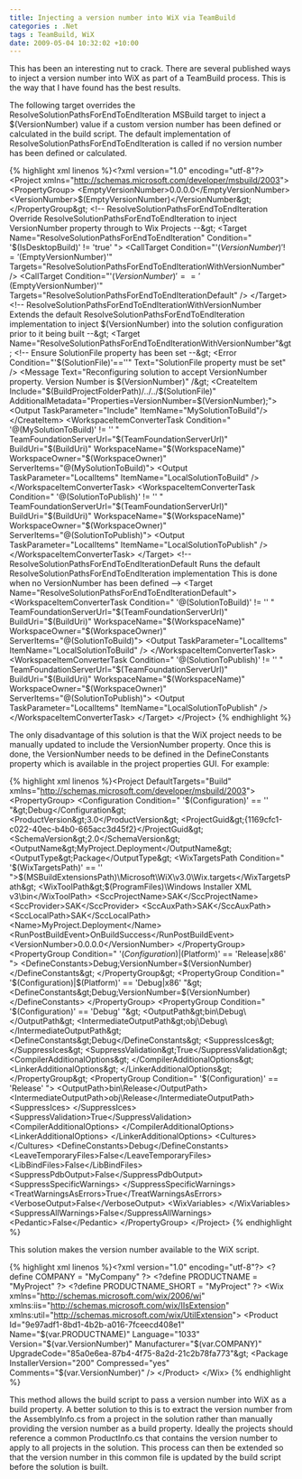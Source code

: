 ```yaml
---
title: Injecting a version number into WiX via TeamBuild
categories : .Net
tags : TeamBuild, WiX
date: 2009-05-04 10:32:02 +10:00
---
```


This has been an interesting nut to crack. There are several published ways to inject a version number into WiX as part of a TeamBuild process. This is the way that I have found has the best results.

The following target overrides the ResolveSolutionPathsForEndToEndIteration MSBuild target to inject a $(VersionNumber) value if a custom version number has been defined or calculated in the build script. The default implementation of ResolveSolutionPathsForEndToEndIteration is called if no version number has been defined or calculated.

{% highlight xml linenos %}<?xml version="1.0" encoding="utf-8"?&gt; <Project xmlns="http://schemas.microsoft.com/developer/msbuild/2003"&gt; <PropertyGroup&gt; <EmptyVersionNumber&gt;0.0.0.0</EmptyVersionNumber&gt; <VersionNumber&gt;$(EmptyVersionNumber)</VersionNumber&gt; </PropertyGroup&gt; <!-- ResolveSolutionPathsForEndToEndIteration Override ResolveSolutionPathsForEndToEndIteration to inject VersionNumber property through to Wix Projects --&gt; <Target Name="ResolveSolutionPathsForEndToEndIteration" Condition=" '$(IsDesktopBuild)' != 'true' "&gt; <CallTarget Condition="'$(VersionNumber)' != '$(EmptyVersionNumber)'" Targets="ResolveSolutionPathsForEndToEndIterationWithVersionNumber" /&gt; <CallTarget Condition="'$(VersionNumber)' == '$(EmptyVersionNumber)'" Targets="ResolveSolutionPathsForEndToEndIterationDefault" /&gt; </Target&gt; <!-- ResolveSolutionPathsForEndToEndIterationWithVersionNumber Extends the default ResolveSolutionPathsForEndToEndIteration implementation to inject $(VersionNumber) into the solution configuration prior to it being built --&gt; <Target Name="ResolveSolutionPathsForEndToEndIterationWithVersionNumber"&gt; <!-- Ensure SolutionFile property has been set --&gt; <Error Condition="'$(SolutionFile)'==''" Text="SolutionFile property must be set" /&gt; <Message Text="Reconfiguring solution to accept VersionNumber property. Version Number is $(VersionNumber)" /&gt; <CreateItem Include="$(BuildProjectFolderPath)/../../$(SolutionFile)" AdditionalMetadata="Properties=VersionNumber=$(VersionNumber);"&gt; <Output TaskParameter="Include" ItemName="MySolutionToBuild"/&gt; </CreateItem&gt; <WorkspaceItemConverterTask Condition=" '@(MySolutionToBuild)' != '' " TeamFoundationServerUrl="$(TeamFoundationServerUrl)" BuildUri="$(BuildUri)" WorkspaceName="$(WorkspaceName)" WorkspaceOwner="$(WorkspaceOwner)" ServerItems="@(MySolutionToBuild)"&gt; <Output TaskParameter="LocalItems" ItemName="LocalSolutionToBuild" /&gt; </WorkspaceItemConverterTask&gt; <WorkspaceItemConverterTask Condition=" '@(SolutionToPublish)' != '' " TeamFoundationServerUrl="$(TeamFoundationServerUrl)" BuildUri="$(BuildUri)" WorkspaceName="$(WorkspaceName)" WorkspaceOwner="$(WorkspaceOwner)" ServerItems="@(SolutionToPublish)"&gt; <Output TaskParameter="LocalItems" ItemName="LocalSolutionToPublish" /&gt; </WorkspaceItemConverterTask&gt; </Target&gt; <!-- ResolveSolutionPathsForEndToEndIterationDefault Runs the default ResolveSolutionPathsForEndToEndIteration implementation This is done when no VersionNumber has been defined --&gt; <Target Name="ResolveSolutionPathsForEndToEndIterationDefault"&gt; <WorkspaceItemConverterTask Condition=" '@(SolutionToBuild)' != '' " TeamFoundationServerUrl="$(TeamFoundationServerUrl)" BuildUri="$(BuildUri)" WorkspaceName="$(WorkspaceName)" WorkspaceOwner="$(WorkspaceOwner)" ServerItems="@(SolutionToBuild)"&gt; <Output TaskParameter="LocalItems" ItemName="LocalSolutionToBuild" /&gt; </WorkspaceItemConverterTask&gt; <WorkspaceItemConverterTask Condition=" '@(SolutionToPublish)' != '' " TeamFoundationServerUrl="$(TeamFoundationServerUrl)" BuildUri="$(BuildUri)" WorkspaceName="$(WorkspaceName)" WorkspaceOwner="$(WorkspaceOwner)" ServerItems="@(SolutionToPublish)"&gt; <Output TaskParameter="LocalItems" ItemName="LocalSolutionToPublish" /&gt; </WorkspaceItemConverterTask&gt; </Target&gt; </Project&gt; {% endhighlight %}

The only disadvantage of this solution is that the WiX project needs to be manually updated to include the VersionNumber property. Once this is done, the VersionNumber needs to be defined in the DefineConstants property which is available in the project properties GUI. For example:

{% highlight xml linenos %}<Project DefaultTargets="Build" xmlns="http://schemas.microsoft.com/developer/msbuild/2003"&gt; <PropertyGroup&gt; <Configuration Condition=" '$(Configuration)' == '' "&gt;Debug</Configuration&gt; <ProductVersion&gt;3.0</ProductVersion&gt; <ProjectGuid&gt;{1169cfc1-c022-40ec-b4b0-665acc3d45f2}</ProjectGuid&gt; <SchemaVersion&gt;2.0</SchemaVersion&gt; <OutputName&gt;MyProject.Deployment</OutputName&gt; <OutputType&gt;Package</OutputType&gt; <WixTargetsPath Condition=" '$(WixTargetsPath)' == '' "&gt;$(MSBuildExtensionsPath)\Microsoft\WiX\v3.0\Wix.targets</WixTargetsPath&gt; <WixToolPath&gt;$(ProgramFiles)\Windows Installer XML v3\bin\</WixToolPath&gt; <SccProjectName&gt;SAK</SccProjectName&gt; <SccProvider&gt;SAK</SccProvider&gt; <SccAuxPath&gt;SAK</SccAuxPath&gt; <SccLocalPath&gt;SAK</SccLocalPath&gt; <Name&gt;MyProject.Deployment</Name&gt; <RunPostBuildEvent&gt;OnBuildSuccess</RunPostBuildEvent&gt; <VersionNumber&gt;0.0.0.0</VersionNumber&gt; </PropertyGroup&gt; <PropertyGroup Condition=" '$(Configuration)|$(Platform)' == 'Release|x86' "&gt; <DefineConstants&gt;Debug;VersionNumber=$(VersionNumber)</DefineConstants&gt; </PropertyGroup&gt; <PropertyGroup Condition=" '$(Configuration)|$(Platform)' == 'Debug|x86' "&gt; <DefineConstants&gt;Debug;VersionNumber=$(VersionNumber)</DefineConstants&gt; </PropertyGroup&gt; <PropertyGroup Condition=" '$(Configuration)' == 'Debug' "&gt; <OutputPath&gt;bin\Debug\</OutputPath&gt; <IntermediateOutputPath&gt;obj\Debug\</IntermediateOutputPath&gt; <DefineConstants&gt;Debug</DefineConstants&gt; <SuppressIces&gt; </SuppressIces&gt; <SuppressValidation&gt;True</SuppressValidation&gt; <CompilerAdditionalOptions&gt; </CompilerAdditionalOptions&gt; <LinkerAdditionalOptions&gt; </LinkerAdditionalOptions&gt; </PropertyGroup&gt; <PropertyGroup Condition=" '$(Configuration)' == 'Release' "&gt; <OutputPath&gt;bin\Release\</OutputPath&gt; <IntermediateOutputPath&gt;obj\Release\</IntermediateOutputPath&gt; <SuppressIces&gt; </SuppressIces&gt; <SuppressValidation&gt;True</SuppressValidation&gt; <CompilerAdditionalOptions&gt; </CompilerAdditionalOptions&gt; <LinkerAdditionalOptions&gt; </LinkerAdditionalOptions&gt; <Cultures&gt; </Cultures&gt; <DefineConstants&gt;Debug</DefineConstants&gt; <LeaveTemporaryFiles&gt;False</LeaveTemporaryFiles&gt; <LibBindFiles&gt;False</LibBindFiles&gt; <SuppressPdbOutput&gt;False</SuppressPdbOutput&gt; <SuppressSpecificWarnings&gt; </SuppressSpecificWarnings&gt; <TreatWarningsAsErrors&gt;True</TreatWarningsAsErrors&gt; <VerboseOutput&gt;False</VerboseOutput&gt; <WixVariables&gt; </WixVariables&gt; <SuppressAllWarnings&gt;False</SuppressAllWarnings&gt; <Pedantic&gt;False</Pedantic&gt; </PropertyGroup&gt; </Project&gt; {% endhighlight %}

This solution makes the version number available to the WiX script.

{% highlight xml linenos %}<?xml version="1.0" encoding="utf-8"?&gt; <?define COMPANY = "MyCompany" ?&gt; <?define PRODUCTNAME = "MyProject" ?&gt; <?define PRODUCTNAME_SHORT = "MyProject" ?&gt; <Wix xmlns="http://schemas.microsoft.com/wix/2006/wi" xmlns:iis="http://schemas.microsoft.com/wix/IIsExtension" xmlns:util="http://schemas.microsoft.com/wix/UtilExtension"&gt; <Product Id="9e97adf1-8bd1-4b2b-a016-7fceecd408e1" Name="$(var.PRODUCTNAME)" Language="1033" Version="$(var.VersionNumber)" Manufacturer="$(var.COMPANY)" UpgradeCode="85a0e6ea-87b4-4f75-8a2d-21c2b78fa773"&gt; <Package InstallerVersion="200" Compressed="yes" Comments="$(var.VersionNumber)" /&gt; </Product&gt; </Wix&gt; {% endhighlight %}

This method allows the build script to pass a version number into WiX as a build property. A better solution to this is to extract the version number from the AssemblyInfo.cs from a project in the solution rather than manually providing the version number as a build property. Ideally the projects should reference a common ProductInfo.cs that contains the version number to apply to all projects in the solution. This process can then be extended so that the version number in this common file is updated by the build script before the solution is built.


